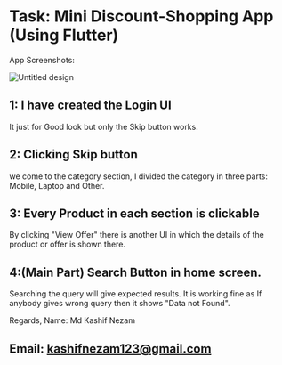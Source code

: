 # Task: Mini Discount-Shopping App  (Using Flutter)

App Screenshots:

![Untitled design](https://github.com/kashifnezam/shopping_app/assets/110665700/e6026b2f-4ef7-4192-a7af-b7c907835d96)

## 1: I have created the Login UI
  It just for Good look but only the Skip button works. 

## 2: Clicking Skip button
  we come to the category section, I divided the category in three parts: Mobile, Laptop and Other.

## 3: Every Product in each section is clickable 
  By clicking "View Offer" there is another UI in which the details of the product or offer is shown there.

## 4:(Main Part) Search Button in home screen. 
  Searching the query will give expected results. It is working fine as If anybody gives wrong query then it shows "Data not Found".




Regards,
Name: Md Kashif Nezam
## Email: kashifnezam123@gmail.com
